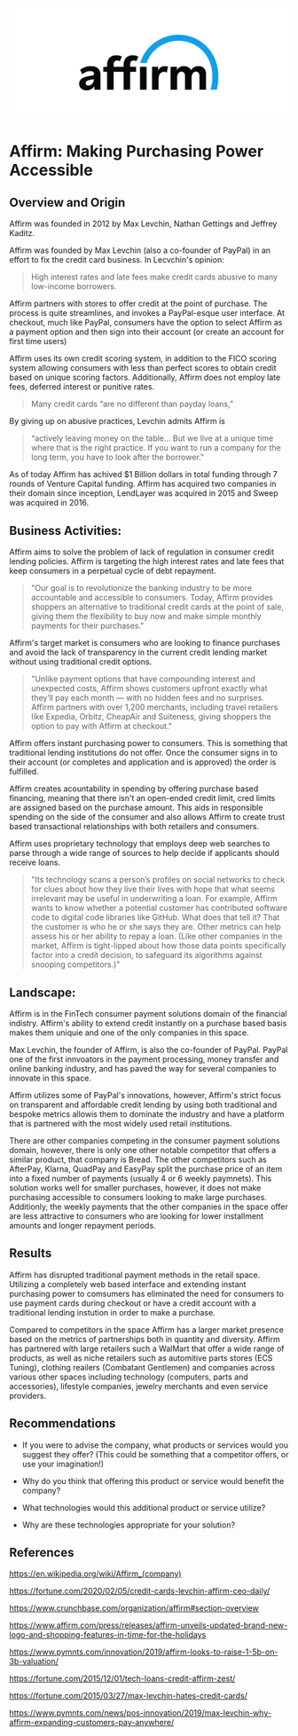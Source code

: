 ![Affirm_Logo](/images/affirm_logo.png)
# Affirm: Making Purchasing Power Accessible

## Overview and Origin

Affirm was founded in 2012 by Max Levchin, Nathan Gettings and Jeffrey Kaditz. 

Affirm was founded by Max Levchin (also a co-founder of PayPal) in an effort to fix the credit card business. In Lecvchin's opinion:

> High interest rates and late fees make credit cards abusive to many low-income borrowers.

 Affirm partners with stores to offer credit at the point of purchase. The process is quite streamlines, and invokes a PayPal-esque user interface. At checkout, much like PayPal, consumers have the option to select Affirm as a payment option and then sign into their account (or create an account for first time users)

 Affirm uses its own credit scoring system, in addition to the FICO scoring system allowing consumers with less than perfect scores to obtain credit based on unique scoring factors. Additionally, Affirm does not employ late fees, deferred interest or punitive rates.

> Many credit cards “are no different than payday loans,” 

By giving up on abusive practices, Levchin admits Affirm is 
> “actively leaving money on the table… But we live at a unique time where that is the right practice. If you want to run a company for the long term, you have to look after the borrower." 

As of today Affirm has achived $1 Billion dollars in total funding through 7 rounds of Venture Capital funding. Affirm has acquired two companies in their domain since inception, LendLayer was acquired in 2015 and Sweep was acquired in 2016.


## Business Activities:

Affirm aims to solve the problem of lack of regulation in consumer credit lending policies. Affirm is targeting the high interest rates and late fees that keep consumers in a perpetual cycle of debt repayment.

>"Our goal is to revolutionize the banking industry to be more accountable and accessible to consumers. Today, Affirm provides shoppers an alternative to traditional credit cards at the point of sale, giving them the flexibility to buy now and make simple monthly payments for their purchases." 

Affirm's target market is consumers who are looking to finance purchases and avoid the lack of transparency in the current credit lending market without using traditional credit options.

>"Unlike payment options that have compounding interest and unexpected costs, Affirm shows customers upfront exactly what they’ll pay each month — with no hidden fees and no surprises. Affirm partners with over 1,200 merchants, including travel retailers like Expedia, Orbitz, CheapAir and Suiteness, giving shoppers the option to pay with Affirm at checkout."

Affirm offers instant purchasing power to consumers. This is something that traditional lending institutions do not offer. Once the consumer signs in to their account (or completes and application and is approved) the order is fulfilled. 

Affirm creates acountability in spending by offering purchase based financing, meaning that there isn't an open-ended credit limit, cred limits are assigned based on the purchase amount. This aids in responsible spending on the side of the consumer and also allows Affirm to create trust based transactional relationships with both retailers and consumers.

Affirm uses proprietary technology that employs deep web searches to parse through a wide range of sources to help decide if applicants should receive loans. 

>"Its technology scans a person’s profiles on social networks to check for clues about how they live their lives with hope that what seems irrelevant may be useful in underwriting a loan. For example, Affirm wants to know whether a potential customer has contributed software code to digital code libraries like GitHub. What does that tell it? That the customer is who he or she says they are. Other metrics can help assess his or her ability to repay a loan. (Like other companies in the market, Affirm is tight-lipped about how those data points specifically factor into a credit decision, to safeguard its algorithms against snooping competitors.)"

## Landscape:

Affirm is in the FinTech consumer payment solutions domain of the financial indistry. Affirm's ability to extend credit instantly on a purchase based basis makes them uniquie and one of the only companies in this space.

Max Levchin, the founder of Affirm, is also the co-founder of PayPal. PayPal one of the first innvoators in the payment processing, money transfer and online banking industry, and has paved the way for several companies to innovate in this space. 

Affirm utilizes some of PayPal's innovations, however, Affirm's strict focus on transparent and affordable credit lending by using both traditional and bespoke metrics allowis them to dominate the industry and have a platform that is partnered with the most widely used retail institutions.  

There are other companies competing in the consumer payment solutions domain, however, there is only one other notable competitor that offers a similar product, that company is Bread. The other competitors such as AfterPay, Klarna, QuadPay and EasyPay split the purchase price of an item into a fixed number of payments (usually 4 or 6 weekly paymnets). This solution works well for smaller purchases, however, it does not make purchasing accessible to consumers looking to make large purchases. Additionly, the weekly payments that the other companies in the space offer are less attractive to consumers who are looking for lower installment amounts and longer repayment periods.

## Results

Affirm has disrupted traditional payment methods in the retail space. Utilizing a completely web based interface and extending instant purchasing power to comsumers has eliminated the need for consumers to use payment cards during checkout or have a credit account with a traditional lending instution in order to make a purchase. 

Compared to competitors in the space Affirm has a larger market presence based on the metrics of partnerships both in quantity and diversity. Affirm has partnered with large retailers such a WalMart that offer a wide range of products, as well as niche retailers such as automitive parts stores (ECS Tuning), clothing reailers (Combatant Gentlemen) and companies across various other spaces including technology (computers, parts and accessories), lifestyle companies, jewelry merchants and even service providers.

## Recommendations

* If you were to advise the company, what products or services would you suggest they offer? (This could be something that a competitor offers, or use your imagination!)

* Why do you think that offering this product or service would benefit the company?

* What technologies would this additional product or service utilize?

* Why are these technologies appropriate for your solution?


## References

https://en.wikipedia.org/wiki/Affirm_(company)

https://fortune.com/2020/02/05/credit-cards-levchin-affirm-ceo-daily/

https://www.crunchbase.com/organization/affirm#section-overview

https://www.affirm.com/press/releases/affirm-unveils-updated-brand-new-logo-and-shopping-features-in-time-for-the-holidays

https://www.pymnts.com/innovation/2019/affirm-looks-to-raise-1-5b-on-3b-valuation/

https://fortune.com/2015/12/01/tech-loans-credit-affirm-zest/

https://fortune.com/2015/03/27/max-levchin-hates-credit-cards/

https://www.pymnts.com/news/pos-innovation/2019/max-levchin-why-affirm-expanding-customers-pay-anywhere/
